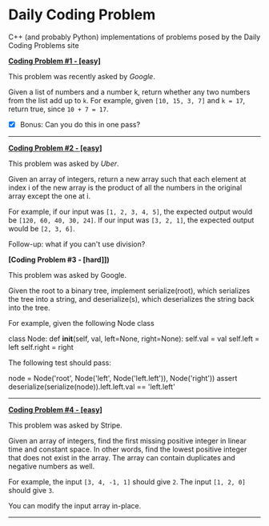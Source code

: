 # Daily Coding Problem
C++ (and probably Python) implementations of problems posed by the Daily Coding Problems site

**[Coding Problem #1 - [easy]](https://github.com/RossSusic/dailycodingproblem/blob/master/001/sum2.cpp "Asked by Google - [easy]")**

This problem was recently asked by _Google_.

Given a list of numbers and a number k, return whether any two numbers from the list add up to ```k```.
For example, given ```[10, 15, 3, 7]``` and ```k = 17```, return true, since ```10 + 7 = 17```.

* [x] Bonus: Can you do this in one pass?

---

**[Coding Problem #2 - [easy]](https://github.com/RossSusic/dailycodingproblem/blob/master/002/uber.cpp "Asked by Uber - [easy]")**

This problem was asked by _Uber_.

Given an array of integers, return a new array such that each element at index i of the new array is the product of all the numbers in the original array except the one at i.

For example, if our input was ```[1, 2, 3, 4, 5]```, the expected output would be ```[120, 60, 40, 30, 24]```. If our input was ```[3, 2, 1]```, the expected output would be ```[2, 3, 6]```.

Follow-up: what if you can't use division?

**[Coding Problem #3 - [hard]])**

This problem was asked by Google.

Given the root to a binary tree, implement serialize(root), which serializes the tree into a string, and deserialize(s), which deserializes the string back into the tree.

For example, given the following Node class

class Node:
    def __init__(self, val, left=None, right=None):
        self.val = val
        self.left = left
        self.right = right

The following test should pass:

node = Node('root', Node('left', Node('left.left')), Node('right'))
assert deserialize(serialize(node)).left.left.val == 'left.left'

---

**[Coding Problem #4 - [easy]](https://github.com/RossSusic/dailycodingproblem/blob/master/004/first.cpp "Asked by Stripe - [easy]")**

This problem was asked by Stripe.

Given an array of integers, find the first missing positive integer in linear time and constant space. In other words, find the lowest positive integer that does not exist in the array. The array can contain duplicates and negative numbers as well.

For example, the input ```[3, 4, -1, 1]``` should give ```2```. The input ```[1, 2, 0]``` should give ```3```.

You can modify the input array in-place.

---

